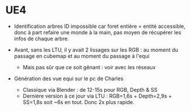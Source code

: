 # UE4
- Identification arbres ID impossible car foret entière = entité accessible, donc à part refaire une monde à la main, pas moyen de récupérer les infos de chaque arbre.

- Avant, sans les LTU, il y avait 2 lissages sur les RGB : au moment du passage en cubemap et au moment du passage à l'equi
  -  Mais pas sûr que ce soit gênant : voir avec les réseaux

- Génération des vue equi sur le pc de Charles
  - Classique via Blender : de 12-15s pour RGB, Depth & SS
  - Dernière version à ce jour via LTU : RGB=1,6s + Depth=2,9s + SS=1,8s soit ~6s en tout. Donc 2x plus rapide.